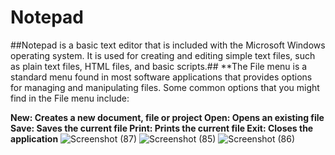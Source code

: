 # Notepad

##Notepad is a basic text editor that is included with the Microsoft Windows operating system. It is used for creating and editing simple text files, such as plain text files, HTML files, and basic scripts.##
**The File menu is a standard menu found in most software applications that provides options for managing and manipulating files. Some common options that you might find in the File menu include:

__New: Creates a new document, file or project
  Open: Opens an existing file
  Save: Saves the current file
  Print: Prints the current file
  Exit: Closes the application__
![Screenshot (87)](https://user-images.githubusercontent.com/89605949/216890674-f1a4e563-bfc6-4eaa-96c8-ca82a0c69c25.png)
![Screenshot (85)](https://user-images.githubusercontent.com/89605949/216890909-d43e4cef-b2b0-4e70-81b3-7e49c9b5b78d.png)
![Screenshot (86)](https://user-images.githubusercontent.com/89605949/216890959-2af42ba6-08df-476f-bcdb-d6a1b346ed9a.png)

